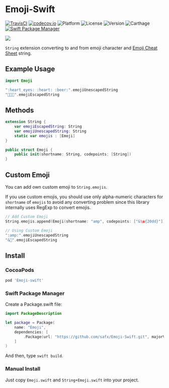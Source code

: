 # Emoji-Swift

[![TravisCI](http://img.shields.io/travis/safx/Emoji-Swift.svg?style=flat)](https://travis-ci.org/safx/Emoji-Swift)
[![codecov.io](http://codecov.io/github/safx/emoji-swift/coverage.svg?branch=master)](http://codecov.io/github/safx/emoji-swift?branch=master)
![Platform](https://img.shields.io/cocoapods/p/Emoji-swift.svg?style=flat)
![License](https://img.shields.io/cocoapods/l/Emoji-swift.svg?style=flat)
![Version](https://img.shields.io/cocoapods/v/Emoji-swift.svg?style=flat)
![Carthage](https://img.shields.io/badge/Carthage-compatible-4BC51D.svg?style=flat)
[![Swift Package Manager](https://img.shields.io/badge/Swift%20Package%20Manager-compatible-brightgreen.svg)](https://github.com/apple/swift-package-manager)

![](emoji_playground.png)

`String` extension converting to and from emoji character and [Emoji Cheat Sheet](http://www.emoji-cheat-sheet.com/) string.

## Example Usage

```swift
import Emoji

":heart_eyes: :heart: :beer:".emojiUnescapedString
"🐶🐱🐷".emojiEscapedString
```

## Methods

```swift
extension String {
    var emojiEscapedString: String
    var emojiUnescapedString: String
    static var emojis : [Emoji]
}

public struct Emoji {
    public init(shortname: String, codepoints: [String])
}
```

## Custom Emoji

You can add own custom emoji to `String.emojis`.

If you use custom emojis, you should use only alpha-numeric characters for `shortname` of `emojis` to avoid any converting problem since this library internally uses RegExp to convert emojis.

```swift
// Add Custom Emoji
String.emojis.append(Emoji(shortname: "amp", codepoints: ["&\u{20dd}"]))

// Using Custom Emoji
":amp:".emojiUnescapedString
"&⃝".emojiEscapedString
```

## Install

### CocoaPods

```ruby
pod 'Emoji-swift'
```

### Swift Package Manager

Create a Package.swift file:

```swift
import PackageDescription

let package = Package(
    name: "Emoji",
    dependencies: [
        .Package(url: "https://github.com/safx/Emoji-Swift.git", majorVersion: 0)
    ]
)
```

And then, type `swift build`.

### Manual Install

Just copy `Emoji.swift` and `String+Emoji.swift` into your project.
